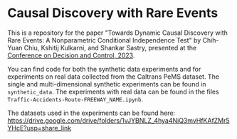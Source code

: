 # Causal Discovery with Rare Events

This is a repository for the paper "Towards Dynamic Causal Discovery with Rare Events: A Nonparametric Conditional Independence Test" by Chih-Yuan Chiu, Kshitij Kulkarni, and Shankar Sastry, presented at the [Conference on Decision and Control, 2023](https://ieeexplore.ieee.org/abstract/document/10383747).

You can find code for both the synthetic data experiments and for experiments on real data collected from the Caltrans PeMS dataset. The single and multi-dimensional synthetic experiments can be found in ```synthetic_data```. The experiments with real data can be found in the files ```Traffic-Accidents-Route-FREEWAY_NAME.ipynb```.

The datasets used in the experiments can be found here: https://drive.google.com/drive/folders/1vJYBNLZ_4hya4NiQ3mvHfKAfZMr5YHcE?usp=share_link

